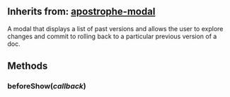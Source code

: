 ## Inherits from: [apostrophe-modal](../apostrophe-modal/browser-apostrophe-modal.md)
A modal that displays a list of past versions and allows the user
to explore changes and commit to rolling back to a particular previous
version of a doc.


## Methods
### beforeShow(*callback*)

